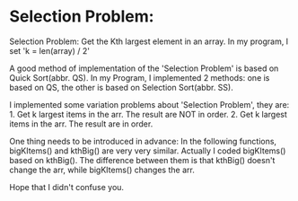 Selection Problem:
=================

Selection Problem: Get the Kth largest element in an array.
In my program, I set 'k = len(array) / 2'

A good method of implementation of the 'Selection Problem' is based on Quick Sort(abbr. QS).
In my Program, I implemented 2 methods: one is based on QS, the other is based on Selection Sort(abbr. SS).

I implemented some variation problems about 'Selection Problem', they are:
    1. Get k largest items in the arr. The result are NOT in order.
    2. Get k largest items in the arr. The result are in order.

One thing needs to be introduced in advance:
In the following functions, bigKItems() and kthBig() are very very similar. Actually I coded bigKItems() based on kthBig(). 
The difference between them is that kthBig() doesn't change the arr, while bigKItems() changes the arr.

Hope that I didn't confuse you.
